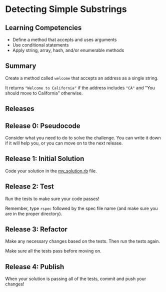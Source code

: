 # Detecting Simple Substrings

## Learning Competencies
- Define a method that accepts and uses arguments
- Use conditional statements
- Apply string, array, hash, and/or enumerable methods

## Summary
Create a method called `welcome` that accepts an address as a single string.

It returns `"Welcome to California"` if the address includes `"CA"` and "You should move to California" otherwise.

## Releases

## Release 0: Pseudocode
Consider what you need to do to solve the challenge. You can write it down if it will help you, or you can move on to the next release.

## Release 1: Initial Solution
Code your solution in the [my_solution.rb](my_solution.rb) file.

## Release 2: Test
Run the tests to make sure your code passes!

Remember, type `rspec` followed by the spec file name (and make sure you are in the proper directory).

## Release 3: Refactor
Make any necessary changes based on the tests. Then run the tests again.

Make sure all the tests pass before moving on.

## Release 4: Publish
When your solution is passing all of the tests, commit and push your changes!


